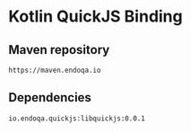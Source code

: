 # Kotlin QuickJS Binding

## Maven repository

```
https://maven.endoqa.io
```

## Dependencies
```
io.endoqa.quickjs:libquickjs:0.0.1
```